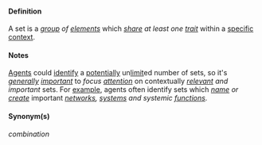#### Definition

A set is a *[group](https://github.com/gcassel/Modular-Organization-Terminology/blob/master/terms/group.md) of [elements](https://github.com/gcassel/Modular-Organization-Terminology/blob/master/terms/element.md)* which *[share](https://github.com/gcassel/Modular-Organization-Terminology/blob/master/terms/common.md) at least one [trait](https://github.com/gcassel/Modular-Organization-Terminology/blob/master/terms/trait.md)* within a [specific](https://github.com/gcassel/Modular-Organization-Terminology/blob/master/terms/specific.md) [context](https://github.com/gcassel/Modular-Organization-Terminology/blob/master/terms/context.md).

#### Notes

[Agents](https://github.com/gcassel/Modular-Organization-Terminology/blob/master/terms/agent.md) could [identify](https://github.com/gcassel/Modular-Organization-Terminology/blob/master/terms/identify.md) a [potentially](https://github.com/gcassel/Modular-Organization-Terminology/blob/master/terms/potential.md) un[limit](https://github.com/gcassel/Modular-Organization-Terminology/blob/master/terms/limit.md)ed number of sets, so it's *[generally](https://github.com/gcassel/Modular-Organization-Terminology/blob/master/terms/generic.md) [important](https://github.com/gcassel/Modular-Organization-Terminology/blob/master/terms/importance.md)* to *focus [attention](https://github.com/gcassel/Modular-Organization-Terminology/blob/master/terms/attend.md)* on contextually *[relevant](https://github.com/gcassel/Modular-Organization-Terminology/blob/master/terms/relevance.md) and important* sets.  For [example](https://github.com/gcassel/Modular-Organization-Terminology/blob/master/terms/example.md), agents often identify sets which *[name](https://github.com/gcassel/Modular-Organization-Terminology/blob/master/terms/name.md) or [create](https://github.com/gcassel/Modular-Organization-Terminology/blob/master/terms/create.md)* important *[networks](https://github.com/gcassel/Modular-Organization-Terminology/blob/master/terms/network.md), [systems](https://github.com/gcassel/Modular-Organization-Terminology/blob/master/terms/system.md) and systemic [functions](https://github.com/gcassel/Modular-Organization-Terminology/blob/master/terms/function.md)*. 

#### Synonym(s)

*combination*
